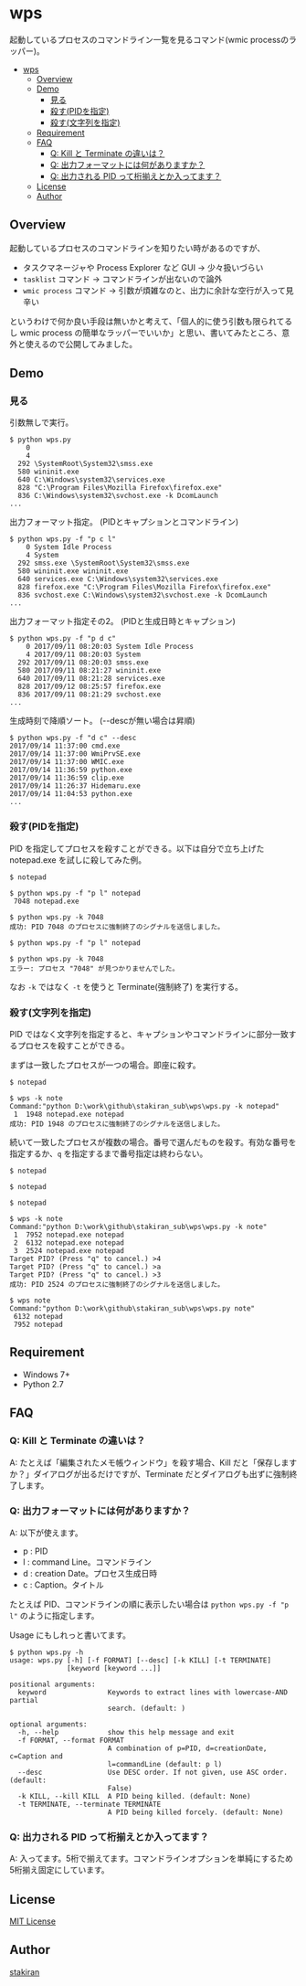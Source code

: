 # wps
起動しているプロセスのコマンドライン一覧を見るコマンド(wmic processのラッパー)。

<!-- toc -->
- [wps](#wps)
  - [Overview](#overview)
  - [Demo](#demo)
    - [見る](#見る)
    - [殺す(PIDを指定)](#殺すpidを指定)
    - [殺す(文字列を指定)](#殺す文字列を指定)
  - [Requirement](#requirement)
  - [FAQ](#faq)
    - [Q: Kill と Terminate の違いは？](#q-kill-と-terminate-の違いは)
    - [Q: 出力フォーマットには何がありますか？](#q-出力フォーマットには何がありますか)
    - [Q: 出力される PID って桁揃えとか入ってます？](#q-出力される-pid-って桁揃えとか入ってます)
  - [License](#license)
  - [Author](#author)

## Overview
起動しているプロセスのコマンドラインを知りたい時があるのですが、

- タスクマネージャや Process Explorer など GUI → 少々扱いづらい
- `tasklist` コマンド → コマンドラインが出ないので論外
- `wmic process` コマンド → 引数が煩雑なのと、出力に余計な空行が入って見辛い

というわけで何か良い手段は無いかと考えて、「個人的に使う引数も限られてるし wmic process の簡単なラッパーでいいか」と思い、書いてみたところ、意外と使えるので公開してみました。

## Demo

### 見る
引数無しで実行。

```
$ python wps.py
    0 
    4 
  292 \SystemRoot\System32\smss.exe
  580 wininit.exe
  640 C:\Windows\system32\services.exe
  828 "C:\Program Files\Mozilla Firefox\firefox.exe"
  836 C:\Windows\system32\svchost.exe -k DcomLaunch
...
```

出力フォーマット指定。 (PIDとキャプションとコマンドライン)

```
$ python wps.py -f "p c l"
    0 System Idle Process 
    4 System 
  292 smss.exe \SystemRoot\System32\smss.exe
  580 wininit.exe wininit.exe
  640 services.exe C:\Windows\system32\services.exe
  828 firefox.exe "C:\Program Files\Mozilla Firefox\firefox.exe"
  836 svchost.exe C:\Windows\system32\svchost.exe -k DcomLaunch
...
```

出力フォーマット指定その2。 (PIDと生成日時とキャプション)

```
$ python wps.py -f "p d c"
    0 2017/09/11 08:20:03 System Idle Process
    4 2017/09/11 08:20:03 System
  292 2017/09/11 08:20:03 smss.exe
  580 2017/09/11 08:21:27 wininit.exe
  640 2017/09/11 08:21:28 services.exe
  828 2017/09/12 08:25:57 firefox.exe
  836 2017/09/11 08:21:29 svchost.exe
...
```

生成時刻で降順ソート。 (--descが無い場合は昇順)

```
$ python wps.py -f "d c" --desc
2017/09/14 11:37:00 cmd.exe
2017/09/14 11:37:00 WmiPrvSE.exe
2017/09/14 11:37:00 WMIC.exe
2017/09/14 11:36:59 python.exe
2017/09/14 11:36:59 clip.exe
2017/09/14 11:26:37 Hidemaru.exe
2017/09/14 11:04:53 python.exe
...
```

### 殺す(PIDを指定)
PID を指定してプロセスを殺すことができる。以下は自分で立ち上げた notepad.exe を試しに殺してみた例。

```
$ notepad

$ python wps.py -f "p l" notepad
 7048 notepad.exe

$ python wps.py -k 7048
成功: PID 7048 のプロセスに強制終了のシグナルを送信しました。

$ python wps.py -f "p l" notepad

$ python wps.py -k 7048
エラー: プロセス "7048" が見つかりませんでした。
```

なお `-k` ではなく `-t` を使うと Terminate(強制終了) を実行する。

### 殺す(文字列を指定)
PID ではなく文字列を指定すると、キャプションやコマンドラインに部分一致するプロセスを殺すことができる。

まずは一致したプロセスが一つの場合。即座に殺す。

```
$ notepad

$ wps -k note
Command:"python D:\work\github\stakiran_sub\wps\wps.py -k notepad"
 1  1948 notepad.exe notepad
成功: PID 1948 のプロセスに強制終了のシグナルを送信しました。
```

続いて一致したプロセスが複数の場合。番号で選んだものを殺す。有効な番号を指定するか、`q` を指定するまで番号指定は終わらない。

```
$ notepad

$ notepad

$ notepad

$ wps -k note
Command:"python D:\work\github\stakiran_sub\wps\wps.py -k note"
 1  7952 notepad.exe notepad
 2  6132 notepad.exe notepad
 3  2524 notepad.exe notepad
Target PID? (Press "q" to cancel.) >4
Target PID? (Press "q" to cancel.) >a
Target PID? (Press "q" to cancel.) >3
成功: PID 2524 のプロセスに強制終了のシグナルを送信しました。

$ wps note
Command:"python D:\work\github\stakiran_sub\wps\wps.py note"
 6132 notepad
 7952 notepad
```

## Requirement
- Windows 7+
- Python 2.7

## FAQ

### Q: Kill と Terminate の違いは？
A: たとえば「編集されたメモ帳ウィンドウ」を殺す場合、Kill だと「保存しますか？」ダイアログが出るだけですが、Terminate だとダイアログも出ずに強制終了します。

### Q: 出力フォーマットには何がありますか？
A: 以下が使えます。

- p : PID
- l : command Line。コマンドライン
- d : creation Date。プロセス生成日時
- c : Caption。タイトル

たとえば PID、コマンドラインの順に表示したい場合は `python wps.py -f "p l"` のように指定します。

Usage にもしれっと書いてます。

```
$ python wps.py -h
usage: wps.py [-h] [-f FORMAT] [--desc] [-k KILL] [-t TERMINATE]
              [keyword [keyword ...]]

positional arguments:
  keyword               Keywords to extract lines with lowercase-AND partial
                        search. (default: )

optional arguments:
  -h, --help            show this help message and exit
  -f FORMAT, --format FORMAT
                        A combination of p=PID, d=creationDate, c=Caption and
                        l=commandLine (default: p l)
  --desc                Use DESC order. If not given, use ASC order. (default:
                        False)
  -k KILL, --kill KILL  A PID being killed. (default: None)
  -t TERMINATE, --terminate TERMINATE
                        A PID being killed forcely. (default: None)
```

### Q: 出力される PID って桁揃えとか入ってます？
A: 入ってます。5桁で揃えてます。コマンドラインオプションを単純にするため5桁揃え固定にしています。

## License
[MIT License](LICENSE)

## Author
[stakiran](https://github.com/stakiran)
